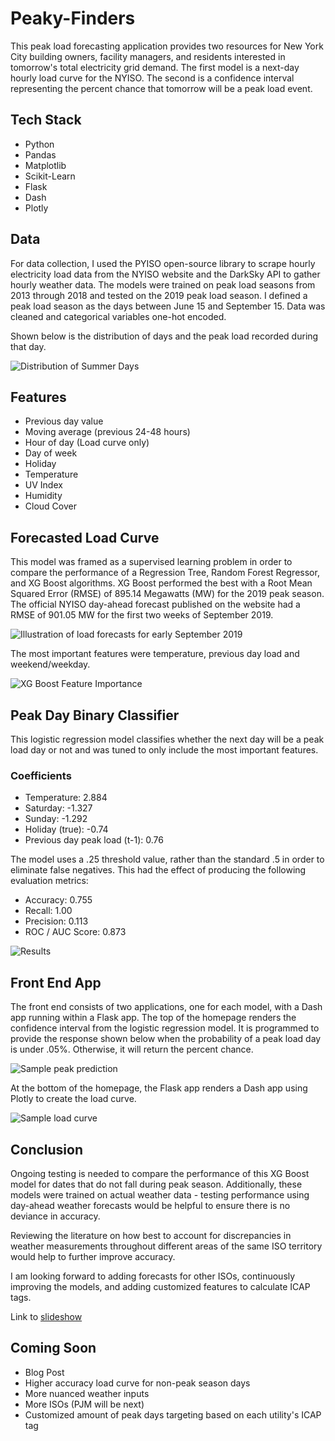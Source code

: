 # Peaky-Finders

This peak load forecasting application provides two resources for New York City building owners, facility managers, and residents interested in tomorrow's total electricity grid demand. The first model is a next-day hourly load curve for the NYISO. The second is a confidence interval representing the percent chance that tomorrow will be a peak load event. 

## Tech Stack

- Python 
- Pandas
- Matplotlib
- Scikit-Learn
- Flask
- Dash 
- Plotly

## Data

For data collection, I used the PYISO open-source library to scrape hourly electricity load data from the NYISO website and the DarkSky API to gather hourly weather data. The models were trained on peak load seasons from 2013 through 2018 and tested on the 2019 peak load season. I defined a peak load season as the days between June 15 and September 15. Data was cleaned and categorical variables one-hot encoded. 

Shown below is the distribution of days and the peak load recorded during that day. 

![Distribution of Summer Days](images/peak_day_distribution.png)

## Features

- Previous day value
- Moving average (previous 24-48 hours) 
- Hour of day (Load curve only)
- Day of week 
- Holiday
- Temperature
- UV Index
- Humidity
- Cloud Cover


## Forecasted Load Curve

This model was framed as a supervised learning problem in order to compare the performance of a Regression Tree, Random Forest Regressor, and XG Boost algorithms. XG Boost performed the best with a Root Mean Squared Error (RMSE) of 895.14 Megawatts (MW) for the 2019 peak season. The official NYISO day-ahead forecast published on the website had a RMSE of 901.05 MW for the first two weeks of September 2019.

![Illustration of load forecasts for early September 2019](images/load_forecast_illustration.png)

The most important features were temperature, previous day load and weekend/weekday.  

![XG Boost Feature Importance](images/xg_boost_feature_importance.png)


## Peak Day Binary Classifier 

This logistic regression model classifies whether the next day will be a peak load day or not and was tuned to only include the most important features.

### Coefficients
- Temperature: 2.884
- Saturday: -1.327 
- Sunday: -1.292 
- Holiday (true): -0.74
- Previous day peak load (t-1): 0.76

The model uses a .25 threshold value, rather than the standard .5 in order to eliminate false negatives. This had the effect of producing the following evaluation metrics:
- Accuracy: 0.755
- Recall: 1.00
- Precision: 0.113
- ROC / AUC Score: 0.873

![Results](images/confusion_matrix_log.png)

## Front End App

The front end consists of two applications, one for each model, with a Dash app running within a Flask app. The top of the homepage renders the confidence interval from the logistic regression model. It is programmed to provide the response shown below when the probability of a peak load day is under .05%. Otherwise, it will return the percent chance. 

![Sample peak prediction](images/sample_prediction.png)

At the bottom of the homepage, the Flask app renders a Dash app using Plotly to create the load curve. 

![Sample load curve](images/sample_load_curve.png)

## Conclusion

Ongoing testing is needed to compare the performance of this XG Boost model for dates that do not fall during peak season. Additionally, these models were trained on actual weather data - testing performance using day-ahead weather forecasts would be helpful to ensure there is no deviance in accuracy. 

Reviewing the literature on how best to account for discrepancies in weather measurements throughout different areas of the same ISO territory would help to further improve accuracy. 

I am looking forward to adding forecasts for other ISOs, continuously improving the models, and adding customized features to calculate ICAP tags. 

Link to [slideshow](https://docs.google.com/presentation/d/1AdA7OE8VJQxQF6DAVs81xLXPfjvnHUb99oBfRkqpB7M/edit#slide=id.g6bd401033a_0_275) 

## Coming Soon 
- Blog Post 
- Higher accuracy load curve for non-peak season days 
- More nuanced weather inputs
- More ISOs (PJM will be next)
- Customized amount of peak days targeting based on each utility's ICAP tag 
